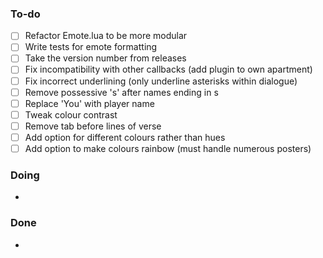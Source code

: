 ### To-do

- [ ] Refactor Emote.lua to be more modular
- [ ] Write tests for emote formatting
- [ ] Take the version number from releases
- [ ] Fix incompatibility with other callbacks (add plugin to own apartment)
- [ ] Fix incorrect underlining (only underline asterisks within dialogue)
- [ ] Remove possessive 's' after names ending in s
- [ ] Replace 'You' with player name
- [ ] Tweak colour contrast
- [ ] Remove tab before lines of verse
- [ ] Add option for different colours rather than hues
- [ ] Add option to make colours rainbow (must handle numerous posters)

### Doing

- 

### Done

- 
